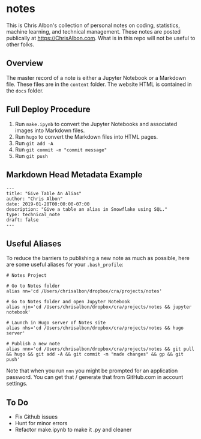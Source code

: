 # notes

This is Chris Albon's collection of personal notes on coding, statistics, machine learning, and technical management. These notes are posted publically at https://ChrisAlbon.com. What is in this repo will not be useful to other folks.

## Overview

The master record of a note is either a Jupyter Notebook or a Markdown file. These files are in the `content` folder. The website HTML is contained in the `docs` folder.

## Full Deploy Procedure

1. Run `make.ipynb` to convert the Jupyter Notebooks and associated images into Markdown files.
2. Run `hugo` to convert the Markdown files into HTML pages.
3. Run `git add -A` 
4. Run `git commit -m "commit message"`
5. Run `git push`

## Markdown Head Metadata Example

```
---
title: "Give Table An Alias"
author: "Chris Albon"
date: 2019-01-28T00:00:00-07:00
description: "Give a table an alias in Snowflake using SQL."
type: technical_note
draft: false
---
```

## Useful Aliases

To reduce the barriers to publishing a new note as much as possible, here are some useful aliases for your `.bash_profile`:

```
# Notes Project

# Go to Notes folder
alias nn='cd /Users/chrisalbon/dropbox/cra/projects/notes'

# Go to Notes folder and open Jupyter Notebook
alias njn='cd /Users/chrisalbon/dropbox/cra/projects/notes && jupyter notebook'

# Launch in Hugo server of Notes site
alias nhs='cd /Users/chrisalbon/dropbox/cra/projects/notes && hugo server'

# Publish a new note
alias nnn='cd /Users/chrisalbon/dropbox/cra/projects/notes && git pull && hugo && git add -A && git commit -m "made changes" && gp && git push'
```

Note that when you run `nnn` you might be prompted for an application password. You can get that / generate that from GitHub.com in account settings.

## To Do

- Fix Github issues
- Hunt for minor errors
- Refactor make.ipynb to make it .py and cleaner
